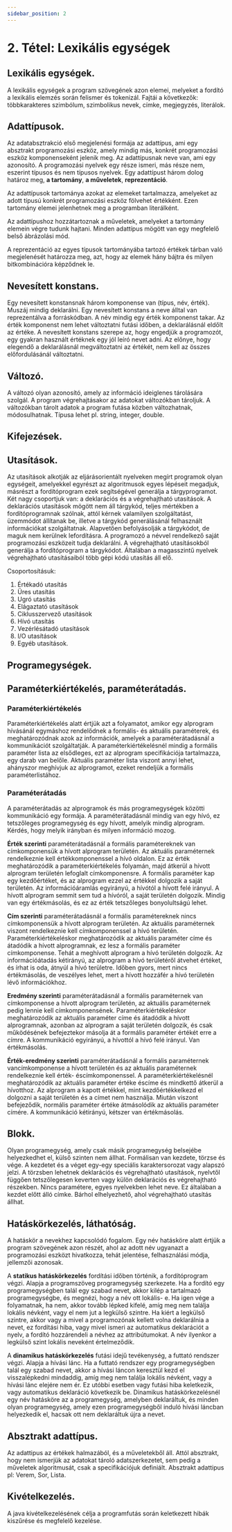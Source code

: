 ```yaml
---
sidebar_position: 2
---
```


# 2. Tétel: Lexikális egységek

## Lexikális egységek.

A lexikális egységek a program szövegének azon elemei, melyeket a fordító a lexikális elemzés során felismer és tokenizál. Fajtái a következők: többkarakteres szimbólum, szimbolikus nevek, címke, megjegyzés, literálok.

## Adattípusok.

Az adatabsztrakció első megjelenési formája az adattípus, ami egy absztrakt programozási eszköz, amely mindig más, konkrét programozási eszköz komponenseként jelenik meg. Az adattípusnak neve van, ami egy azonosító. A programozási nyelvek egy része ismeri, más része nem, eszerint típusos és nem típusos nyelvek. Egy adattípust három dolog határoz meg, **a tartomány**, **a műveletek**, **reprezentáció**.

Az adattípusok tartománya azokat az elemeket tartalmazza, amelyeket az adott típusú konkrét programozási eszköz fölvehet értékként. Ezen tartomány elemei jelenhetnek meg a programban literálként.

Az adattípushoz hozzátartoznak a műveletek, amelyeket a tartomány elemein végre tudunk hajtani. Minden adattípus mögött van egy megfelelő belső ábrázolási mód.

A reprezentáció az egyes típusok tartományába tartozó értékek tárban való megjelenését határozza meg, azt, hogy az elemek hány bájtra és milyen bitkombinációra képződnek le.

## Nevesített konstans.

Egy nevesített konstansnak három komponense van (típus, név, érték). Muszáj mindig deklarálni. Egy nevesített konstans a neve álltal van reprezentálva a forráskódban. A név mindig egy érték komponenst takar. Az érték komponenst nem lehet változtatni futási időben, a deklarálásnál eldőlt az értéke. A nevesített konstans szerepe az, hogy engedjük a programozót, egy gyakran használt értéknek egy jól leíró nevet adni. Az előnye, hogy elegendő a deklarálásnál megváltoztatni az értékét, nem kell az összes előfordulásánál változtatni.

## Változó.

A változó olyan azonosító, amely az információ ideiglenes tárolására szolgál. A program végrehajtásakor az adatokat változókban tároljuk. A változókban tárolt adatok a program futása közben változhatnak, módosulhatnak. Típusa lehet pl. string, integer, double.

## Kifejezések.

## Utasítások.

Az utasítások alkotják az eljárásorientált nyelveken megírt programok olyan egységeit, amelyekkel egyrészt az algoritmusok egyes lépéseit megadjuk, másrészt a fordítóprogram ezek segítségével generálja a tárgyprogramot. Két nagy csoportjuk van: a deklarációs és a végrehajtható utasítások. A deklarációs utasítások mögött nem áll tárgykód, teljes mértékben a fordítóprogramnak szólnak, attól kérnek valamilyen szolgáltatást, üzemmódot állítanak be, illetve a tárgykód generálásánál felhasznált információkat szolgáltatnak. Alapvetően befolyásolják a tárgykódot, de maguk nem kerülnek lefordításra. A programozó a névvel rendelkező saját programozási eszközeit tudja deklarálni. A végrehajtható utasításokból generálja a fordítóprogram a tárgykódot. Általában a magasszintű nyelvek végrehajtható utasításaiból több gépi kódú utasítás áll elő.

Csoportosításuk:

1. Értékadó utasítás
2. Üres utasítás
3. Ugró utasítás
4. Elágaztató utasítások
5. Ciklusszervező utasítások
6. Hívó utasítás
7. Vezérlésátadó utasítások
8. I/O utasítások
9. Egyéb utasítások.

## Programegységek.

## Paraméterkiértékelés, paraméterátadás.

### Paraméterkiértékelés

Paraméterkiértékelés alatt értjük azt a folyamatot, amikor egy alprogram hívásánál egymáshoz rendelődnek a formális- és aktuális paraméterek, és meghatározódnak azok az információk, amelyek a paraméterátadásnál a kommunikációt szolgáltatják. A paraméterkiértékelésnél mindig a formális paraméter lista az elsődleges, ezt az alprogram specifikációja tartalmazza, egy darab van belőle. Aktuális paraméter lista viszont annyi lehet, ahányszor meghívjuk az alprogramot, ezeket rendeljük a formális paraméterlistához.

### Paraméterátadás

A paraméterátadás az alprogramok és más programegységek közötti kommunikáció egy formája. A paraméterátadásnál mindig van egy hívó, ez tetszőleges programegység és egy hívott, amelyik mindig alprogram. Kérdés, hogy melyik irányban és milyen információ mozog.

**Érték szerinti** paraméterátadásnál a formális paramétereknek van címkomponensük a hívott alprogram területén. Az aktuális paraméternek rendelkeznie kell értékkomponenssel a hívó oldalon. Ez az érték meghatározódik a paraméterkiértékelés folyamán, majd átkerül a hívott alprogram területén lefoglalt címkomponensre. A formális paraméter kap egy kezdőértéket, és az alprogram ezzel az értékkel dolgozik a saját területén. Az információáramlás egyirányú, a hívótól a hívott felé irányul. A hívott alprogram semmit sem tud a hívóról, a saját területén dolgozik. Mindig van egy értékmásolás, és ez az érték tetszőleges bonyolultságú lehet.

**Cím szerinti** paraméterátadásnál a formális paramétereknek nincs címkomponensük a hívott alprogram területén. Az aktuális paraméternek viszont rendelkeznie kell címkomponenssel a hívó területén. Paraméterkiértékeléskor meghatározódik az aktuális paraméter címe és átadódik a hívott alprogramnak, ez lesz a formális paraméter címkomponense. Tehát a meghívott alprogram a hívó területén dolgozik. Az információátadás kétirányú, az alprogram a hívó területéről átvehet értéket, és írhat is oda, átnyúl a hívó területre. Időben gyors, mert nincs értékmásolás, de veszélyes lehet, mert a hívott hozzáfér a hívó területén lévő információkhoz.

**Eredmény szerinti** paraméterátadásnál a formális paraméternek van címkomponense a hívott alprogram területén, az aktuális paraméternek pedig lennie kell címkomponensének. Paraméterkiértékeléskor meghatározódik az aktuális paraméter címe és átadódik a hívott alprogramnak, azonban az alprogram a saját területén dolgozik, és csak működésének befejeztekor másolja át a formális paraméter értékét erre a címre. A kommunikáció egyirányú, a hívottól a hívó felé irányul. Van értékmásolás.

**Érték-eredmény szerinti** paraméterátadásnál a formális paraméternek vancímkomponense a hívott területén és az aktuális paraméternek rendelkeznie kell érték- éscímkomponenssel. A paraméterkiértékelésnél meghatározódik az aktuális paraméter értéke éscíme és mindkettő átkerül a hívotthoz. Az alprogram a kapott értékkel, mint kezdőértékkelkezd el dolgozni a saját területén és a címet nem használja. Miután viszont befejeződik, normális paraméter értéke átmásolódik az aktuális paraméter címére. A kommunikáció kétirányú, kétszer van értékmásolás.

## Blokk.

Olyan programegység, amely csak másik programegység belsejébe helyezkedhet el, külső szinten nem állhat. Formálisan van kezdete, törzse és vége. A kezdetet és a véget egy-egy speciális karaktersorozat vagy alapszó jelzi. A törzsben lehetnek deklarációs és végrehajtható utasítások, nyelvtől függően tetszőlegesen keverten vagy külön deklarációs és végrehajtható részekben. Nincs paramétere, egyes nyelvekben lehet neve. Ez általában a kezdet előtt álló címke. Bárhol elhelyezhető, ahol végrehajtható utasítás állhat.

## Hatáskörkezelés, láthatóság.

A hatáskör a nevekhez kapcsolódó fogalom. Egy név hatásköre alatt értjük a program szövegének azon részét, ahol az adott név ugyanazt a programozási eszközt hivatkozza, tehát jelentése, felhasználási módja, jellemzői azonosak.

A **statikus hatáskörkezelés** fordítási időben történik, a fordítóprogram végzi. Alapja a programszöveg programegység szerkezete. Ha a fordító egy programegységben talál egy szabad nevet, akkor kilép a tartalmazó programegységbe, és megnézi, hogy a név ott lokális- e. Ha igen vége a folyamatnak, ha nem, akkor tovább lépked kifelé, amíg meg nem találja lokális névként, vagy el nem jut a legkülső szintre. Ha kiért a legkülső szintre, akkor vagy a mivel a programozónak kellett volna deklarálnia a nevet, ez fordítási hiba, vagy mivel ismeri az automatikus deklarációt a nyelv, a fordító hozzárendeli a névhez az attribútumokat. A név ilyenkor a legkülső szint lokális neveként értelmeződik.

A **dinamikus hatáskörkezelés** futási idejű tevékenység, a futtató rendszer végzi. Alapja a hívási lánc. Ha a futtató rendszer egy programegységben talál egy szabad nevet, akkor a hívási láncon keresztül kezd el visszalépkedni mindaddig, amíg meg nem találja lokális névként, vagy a hívási lánc elejére nem ér. Ez utóbbi esetben vagy futási hiba keletkezik, vagy automatikus deklaráció következik be. Dinamikus hatáskörkezelésnél egy név hatásköre az a programegység, amelyben deklaráltuk, és minden olyan programegység, amely ezen programegységből induló hívási láncban helyezkedik el, hacsak ott nem deklaráltuk újra a nevet.

## Absztrakt adattípus.

Az adattipus az értékek halmazából, és a műveletekből áll. Attól absztrakt, hogy nem ismerjük az adatokat tároló adatszerkezetet, sem pedig a műveletek algoritmusát, csak a specifikációjuk definiált. Absztrakt adattipus pl: Verem, Sor, Lista.

## Kivételkezelés.

A java kivételkezelésének célja a programfutás során keletkezett hibák kiszűrése és megfelelő kezelése.
